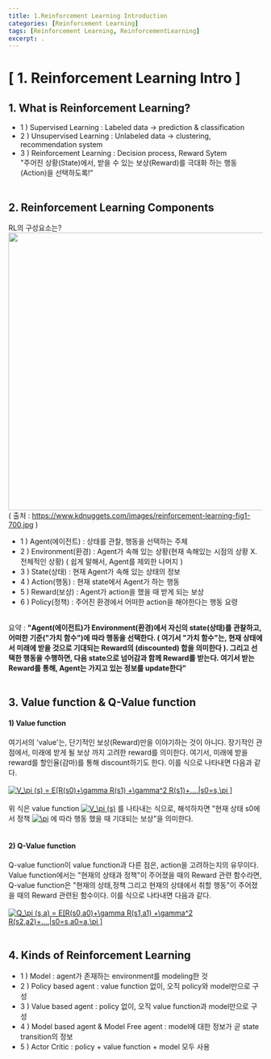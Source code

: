 ```yaml
---
title: 1.Reinforcement Learning Introduction
categories: [Reinforcement Learning]
tags: [Reinforcement Learning, ReinforcementLearning]
excerpt: .
---
```

<script src="https://cdn.mathjax.org/mathjax/latest/MathJax.js?config=TeX-AMS-MML_HTMLorMML" type="text/javascript"></script>

# [ 1. Reinforcement Learning Intro ]

## 1. What is Reinforcement Learning?
- 1 ) Supervised Learning : Labeled data -> prediction & classification
- 2 ) Unsupervised Learning : Unlabeled data -> clustering, recommendation system
- 3 ) Reinforcement Learning : Decision process, Reward Sytem </br>
"주어진 상황(State)에서, 받을 수 있는 보상(Reward)를 극대화 하는 행동(Action)을 선택하도록!"
</br></br>
## 2. Reinforcement Learning Components </br>
RL의 구성요소는? </br>
<img src="https://www.kdnuggets.com/images/reinforcement-learning-fig1-700.jpg" width="550" /> </br>
( 출처 : https://www.kdnuggets.com/images/reinforcement-learning-fig1-700.jpg ) </br>
- 1 ) Agent(에이전트) : 상태를 관찰, 행동을 선택하는 주체
- 2 ) Environment(환경) : Agent가 속해 있는 상황(현재 속해있는 시점의 상황 X.전체적인 상황)
 ( 쉽게 말해서, Agent를 제외한 나머지 )
- 3 ) State(상태) : 현재 Agent가 속해 있는 상태의 정보
- 4 ) Action(행동) : 현재 state에서 Agent가 하는 행동
- 5 ) Reward(보상) : Agent가 action을 했을 때 받게 되는 보상
- 6 ) Policy(정책) : 주어진 환경에서 어떠한 action을 해야한다는 행동 요령 </br> </br>

요약 : **"Agent(에이전트)가 Environment(환경)에서 자신의 state(상태)를 관찰하고, 어떠한 기준("가치 함수")에 따라 
행동을 선택한다. ( 여기서 "가치 함수"는, 현재 상태에서 미래에 받을 것으로 기대되는 Reward의 (discounted) 합을 
의미한다 ). 그리고 선택한 행동을 수행하면, 다음 state으로 넘어감과 함께 Reward를 받는다. 여기서 받는 Reward를 
통해, Agent는 가지고 있는 정보를 update한다"**
</br></br>
## 3. Value function & Q-Value function
#### 1) Value function 
여기서의 'value'는, 단기적인 보상(Reward)만을 이야기하는 것이 아니다. 장기적인 관점에서, 미래에 받게 될 보상
까지 고려한 reward를 의미한다. 여기서, 미래에 받을 reward를 할인율(감마)를 통해 discount하기도 한다. 이를 식으로
나타내면 다음과 같다. </br></br>
<a href="https://www.codecogs.com/eqnedit.php?latex=V_\pi&space;(s)&space;=&space;E[R(s0)&plus;\gamma&space;R(s1)&space;&plus;\gamma^2&space;R(s2)&plus;....|s0=s,\pi&space;]" target="_blank"><img src="https://latex.codecogs.com/gif.latex?V_\pi&space;(s)&space;=&space;E[R(s0)&plus;\gamma&space;R(s1)&space;&plus;\gamma^2&space;R(s1)&plus;....|s0=s,\pi&space;]" title="V_\pi (s) = E[R(s0)+\gamma R(s1) +\gamma^2 R(s1)+....|s0=s,\pi ]" /></a>
</br></br>
위 식은 value function <a href="https://www.codecogs.com/eqnedit.php?latex=V_\pi&space;(s)" target="_blank"><img src="https://latex.codecogs.com/gif.latex?V_\pi&space;(s)" title="V_\pi (s)" /></a>
를 나타내는 식으로, 해석하자면 "현재 상태 s0에서 정책 <a href="https://www.codecogs.com/eqnedit.php?latex=\pi" target="_blank"><img src="https://latex.codecogs.com/gif.latex?\pi" title="\pi" /></a>
에 따라 행동 했을 때 기대되는 보상"을 의미한다. </br> </br>

#### 2) Q-Value function
Q-value function이 value function과 다른 점은, action을 고려하는지의 유무이다. Value function에서는 
"현재의 상태과 정책"이 주어졌을 때의 Reward 관련 함수라면, Q-value function은 "현재의 상태,정책 그리고 현재의
상태에서 취할 행동"이 주어졌을 때의 Reward 관련된 함수이다. 이를 식으로 나타내면 다음과 같다. </br></br>
<a href="https://www.codecogs.com/eqnedit.php?latex=Q_\pi&space;(s,a)&space;=&space;E[R(s0,a0)&plus;\gamma&space;R(s1,a1)&space;&plus;\gamma^2&space;R(s2,a2)&plus;....|s0=s,a0=a,\pi&space;]" target="_blank"><img src="https://latex.codecogs.com/gif.latex?Q_\pi&space;(s,a)&space;=&space;E[R(s0,a0)&plus;\gamma&space;R(s1,a1)&space;&plus;\gamma^2&space;R(s2,a2)&plus;....|s0=s,a0=a,\pi&space;]" title="Q_\pi (s,a) = E[R(s0,a0)+\gamma R(s1,a1) +\gamma^2 R(s2,a2)+....|s0=s,a0=a,\pi ]" /></a>
</br></br>
## 4. Kinds of Reinforcement Learning
- 1 ) Model : agent가 존재하는 environment를 modeling한 것
- 2 ) Policy based agent : value function 없이, 오직 policy와 model만으로 구성
- 3 ) Value based agent : policy 없이, 오직 value function과 model만으로 구성
- 4 ) Model based agent & Model Free agent : model에 대한 정보가 곧 state transition의 정보
- 5 ) Actor Critic : policy + value function + model 모두 사용 
